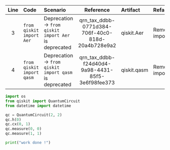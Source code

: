 | Line | Code | Scenario | Reference | Artifact | Refactoring |
| :--: | :--- | :------- | :-------: | :------- | :---------- |
| 3 | `from qiskit import Aer` | Deprecation -> `from qiskit import Aer` is deprecated | qrn_tax_ddbb-0771d384-706f-40c0-818d-20a4b728e9a2 | qiskit.Aer | Remove import |
| 4 | `from qiskit import qasm` | Deprecation -> `from qiskit import qasm` is deprecated | qrn_tax_ddbb-f24d40d4-9a98-4431-85f5-3e6f98fee373 | qiskit.qasm | Remove import |

```python
import os
from qiskit import QuantumCircuit
from datetime import datetime

qc = QuantumCircuit(2, 2)
qc.h(0)
qc.cx(0, 1)
qc.measure(0, 0)
qc.measure(1, 1)

print("work done !")
```
